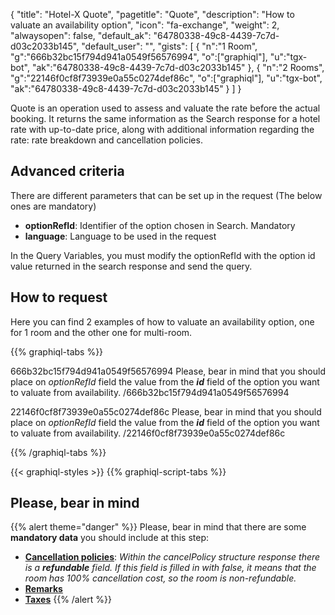 {
"title": "Hotel-X Quote",
"pagetitle": "Quote",
"description": "How to valuate an availability option",
"icon": "fa-exchange",
"weight": 2,
"alwaysopen": false,
"default_ak": "64780338-49c8-4439-7c7d-d03c2033b145",
"default_user": "",
"gists": [
    {
        "n":"1 Room",
        "g":"666b32bc15f794d941a0549f56576994",
        "o":["graphiql"],
        "u":"tgx-bot",
        "ak":"64780338-49c8-4439-7c7d-d03c2033b145"
    }, 
    {
        "n":"2 Rooms",
        "g":"22146f0cf8f73939e0a55c0274def86c",
        "o":["graphiql"],
        "u":"tgx-bot",
        "ak":"64780338-49c8-4439-7c7d-d03c2033b145"
    }
        ]
}

Quote is an operation used to assess and valuate the rate before the actual booking. It returns the same information as the Search response for a hotel rate with up-to-date price, along with additional information regarding the rate: rate breakdown and cancellation policies.

## Advanced criteria
There are different parameters that can be set up in the request (The below ones are mandatory)

- **optionRefId**: Identifier of the option chosen in Search. Mandatory
- **language**: Language to be used in the request

In the Query Variables, you must modify the optionRefId with the option id value returned in the search response and send the query.

## How to request 
Here you can find 2 examples of how to valuate an availability option, one for 1 room and the other one for multi-room. </br>

{{% graphiql-tabs %}}

666b32bc15f794d941a0549f56576994
Please, bear in mind that you should place on _optionRefId_ field the value from the **_id_** field of the option you want to valuate from availability.
/666b32bc15f794d941a0549f56576994

22146f0cf8f73939e0a55c0274def86c
Please, bear in mind that you should place on _optionRefId_ field the value from the **_id_** field of the option you want to valuate from availability.
/22146f0cf8f73939e0a55c0274def86c

{{% /graphiql-tabs %}}

{{< graphiql-styles >}}
{{% graphiql-script-tabs %}}

## Please, bear in mind

{{% alert theme="danger" %}}
Please, bear in mind that there are some **mandatory data** you should include at this step:

-  <u>__Cancellation policies__</u>: _Within the cancelPolicy structure response there is a **refundable** field. If this field is filled in with false, it means that the room has 100% cancellation cost, so the room is non-refundable._
-  <u>__Remarks__</u>
-  <u>__Taxes__</u>
{{% /alert %}}

